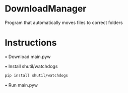 # DownloadManager
Program that automatically moves files to correct folders

# Instructions
• Download main.pyw

• Install shutil/watchdogs

```bash
pip install shutil/watchdogs
```

• Run main.pyw
